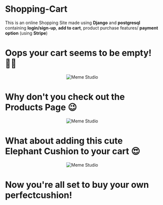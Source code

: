# Shopping-Cart
This is an online Shopping Site made using **Django** and **postgresql** containing **login/sign-up**, **add to cart**, product purchase features/ **payment option** (using **Stripe**)

# Oops your cart seems to be empty! :ok_woman:
<p align="center">
  <img align="center" alt="Meme Studio" src="https://github.com/sneha-nitdgp/Shopping-Cart/blob/master/screenshots/Capture.PNG" />
</p>
 
# Why don't you check out the Products Page  :wink:

<p align="center">
  <img align="center" alt="Meme Studio" src="https://github.com/sneha-nitdgp/Shopping-Cart/blob/master/screenshots/Capture1.PNG" />
</p>

# What about adding this cute Elephant Cushion to your cart :heart_eyes:

<p align="center">
  <img align="center" alt="Meme Studio" src="https://github.com/sneha-nitdgp/Shopping-Cart/blob/master/screenshots/add%20to%20cart.PNG" />
</p>

                                                    
 # Now you're all set to buy your own perfectcushion!
 
 
